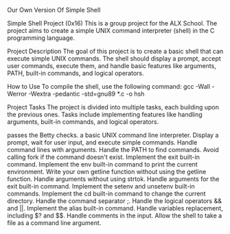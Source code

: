 Our Own Version Of Simple Shell

Simple Shell Project (0x16)
This is a group project for the ALX School. The project aims to create a simple UNIX command interpreter (shell) in the C programming language.

Project Description
The goal of this project is to create a basic shell that can execute simple UNIX commands. The shell should display a prompt, accept user commands, execute them, and handle basic features like arguments, PATH, built-in commands, and logical operators.

How to Use
To compile the shell, use the following command:
gcc -Wall -Werror -Wextra -pedantic -std=gnu89 *.c -o hsh

Project Tasks
The project is divided into multiple tasks, each building upon the previous ones. Tasks include implementing features like handling arguments, built-in commands, and logical operators.

passes the Betty checks.
 a basic UNIX command line interpreter.
Display a prompt, wait for user input, and execute simple commands.
Handle command lines with arguments.
Handle the PATH to find commands.
Avoid calling fork if the command doesn't exist.
Implement the exit built-in command.
Implement the env built-in command to print the current environment.
Write your own getline function without using the getline function.
Handle arguments without using strtok.
Handle arguments for the exit built-in command.
Implement the setenv and unsetenv built-in commands.
Implement the cd built-in command to change the current directory.
Handle the command separator ;.
Handle the logical operators && and ||.
Implement the alias built-in command.
Handle variables replacement, including $? and $$.
Handle comments in the input.
Allow the shell to take a file as a command line argument.
